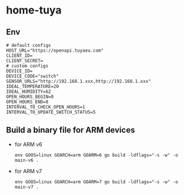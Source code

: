 # home-tuya

## Env

    # default configs
    HOST_URL="https://openapi.tuyaeu.com"
    CLIENT_ID=
    CLIENT_SECRET=
    # custom configs
    DEVICE_ID=
    DEVICE_CODE="switch"
    SENSOR_URLS="http://192.168.1.xxx,http://192.168.1.xxx"
    IDEAL_TEMPERATURE=20
    IDEAL_HUMIDITY=62
    OPEN_HOURS_BEGIN=0
    OPEN_HOURS_END=8
    INTERVAL_TO_CHECK_OPEN_HOURS=1
    INTERVAL_TO_UPDATE_SWITCH_STATUS=5

## Build a binary file for ARM devices

- for ARM v6

  `env GOOS=linux GOARCH=arm GOARM=6 go build -ldflags="-s -w" -o main-v6 .`

- for ARM v7

  `env GOOS=linux GOARCH=arm GOARM=7 go build -ldflags="-s -w" -o main-v7 .`
